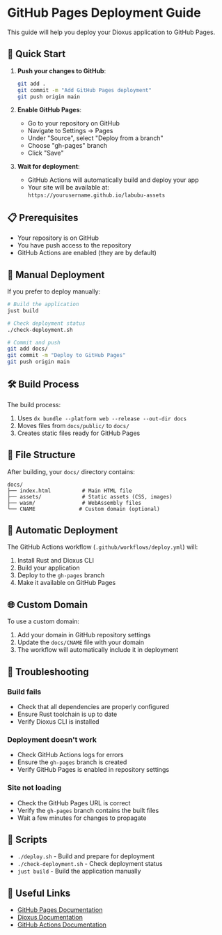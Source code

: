# GitHub Pages Deployment Guide

This guide will help you deploy your Dioxus application to GitHub Pages.

## 🚀 Quick Start

1. **Push your changes to GitHub**:
   ```bash
   git add .
   git commit -m "Add GitHub Pages deployment"
   git push origin main
   ```

2. **Enable GitHub Pages**:
   - Go to your repository on GitHub
   - Navigate to Settings → Pages
   - Under "Source", select "Deploy from a branch"
   - Choose "gh-pages" branch
   - Click "Save"

3. **Wait for deployment**:
   - GitHub Actions will automatically build and deploy your app
   - Your site will be available at: `https://yourusername.github.io/labubu-assets`

## 📋 Prerequisites

- Your repository is on GitHub
- You have push access to the repository
- GitHub Actions are enabled (they are by default)

## 🔧 Manual Deployment

If you prefer to deploy manually:

```bash
# Build the application
just build

# Check deployment status
./check-deployment.sh

# Commit and push
git add docs/
git commit -m "Deploy to GitHub Pages"
git push origin main
```

## 🛠️ Build Process

The build process:
1. Uses `dx bundle --platform web --release --out-dir docs`
2. Moves files from `docs/public/` to `docs/`
3. Creates static files ready for GitHub Pages

## 📁 File Structure

After building, your `docs/` directory contains:
```
docs/
├── index.html          # Main HTML file
├── assets/             # Static assets (CSS, images)
├── wasm/               # WebAssembly files
└── CNAME              # Custom domain (optional)
```

## 🔄 Automatic Deployment

The GitHub Actions workflow (`.github/workflows/deploy.yml`) will:
1. Install Rust and Dioxus CLI
2. Build your application
3. Deploy to the `gh-pages` branch
4. Make it available on GitHub Pages

## 🌐 Custom Domain

To use a custom domain:
1. Add your domain in GitHub repository settings
2. Update the `docs/CNAME` file with your domain
3. The workflow will automatically include it in deployment

## 🐛 Troubleshooting

### Build fails
- Check that all dependencies are properly configured
- Ensure Rust toolchain is up to date
- Verify Dioxus CLI is installed

### Deployment doesn't work
- Check GitHub Actions logs for errors
- Ensure the `gh-pages` branch is created
- Verify GitHub Pages is enabled in repository settings

### Site not loading
- Check the GitHub Pages URL is correct
- Verify the `gh-pages` branch contains the built files
- Wait a few minutes for changes to propagate

## 📝 Scripts

- `./deploy.sh` - Build and prepare for deployment
- `./check-deployment.sh` - Check deployment status
- `just build` - Build the application manually

## 🔗 Useful Links

- [GitHub Pages Documentation](https://docs.github.com/en/pages)
- [Dioxus Documentation](https://dioxuslabs.com/)
- [GitHub Actions Documentation](https://docs.github.com/en/actions) 